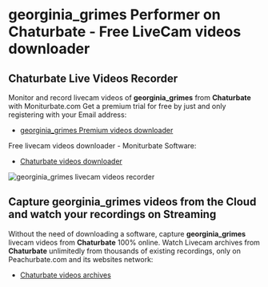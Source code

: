 # georginia_grimes Performer on Chaturbate - Free LiveCam videos downloader

## Chaturbate Live Videos Recorder

Monitor and record livecam videos of **georginia_grimes** from **Chaturbate** with Moniturbate.com
Get a premium trial for free by just and only registering with your Email address:
* [georginia_grimes Premium videos downloader](https://moniturbate.com/request-demo-licence-key.html)

Free livecam videos downloader - Moniturbate Software:
* [Chaturbate videos downloader](https://moniturbate.com/moniturbate-download-software.html)

![georginia_grimes livecam videos recorder](https://peachurnet.com/templates/moniturbate-software.png)


## Capture georginia_grimes videos from the Cloud and watch your recordings on Streaming

Without the need of downloading a software, capture **georginia_grimes** livecam videos from **Chaturbate** 100% online.
Watch Livecam archives from **Chaturbate** unlimitedly from thousands of existing recordings, only on Peachurbate.com and its websites network:
* [Chaturbate videos archives](https://peachurnet.com/)